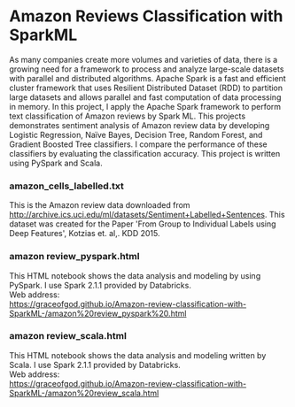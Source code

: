# Amazon Reviews Classification with SparkML  
As many companies create more volumes and varieties of data, there is a growing need for a framework to process and analyze large-scale datasets with parallel and distributed algorithms. Apache Spark is a fast and efficient cluster framework that uses Resilient Distributed Dataset (RDD) to partition large datasets and allows parallel and fast computation of data processing in memory. 
In this project, I apply the Apache Spark framework to perform text classification of Amazon reviews by Spark ML. This projects demonstrates sentiment analysis of Amazon review data by developing Logistic Regression, Naïve Bayes, Decision Tree, Random Forest, and Gradient Boosted Tree classifiers. I compare the performance of these classifiers by evaluating the classification accuracy. 
This project is written using PySpark and Scala. <br />

### amazon_cells_labelled.txt <br /> 
This is the Amazon review data downloaded from http://archive.ics.uci.edu/ml/datasets/Sentiment+Labelled+Sentences. This dataset was created for the Paper 'From Group to Individual Labels using Deep Features', Kotzias et. al,. KDD 2015.

###  amazon review_pyspark.html <br /> 
This HTML notebook shows the data analysis and modeling by using PySpark. I use Spark 2.1.1 provided by Databricks.<br />
Web address: <br />
https://graceofgod.github.io/Amazon-review-classification-with-SparkML-/amazon%20review_pyspark%20.html

### amazon review_scala.html<br /> 
This HTML notebook shows the data analysis and modeling written by Scala. I use Spark 2.1.1 provided by Databricks. <br />
Web address: <br />
https://graceofgod.github.io/Amazon-review-classification-with-SparkML-/amazon%20review_scala.html
